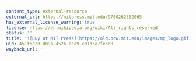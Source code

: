 ```yaml
---
content_type: external-resource
external_url: https://mitpress.mit.edu/9780262562065
has_external_license_warning: true
license: https://en.wikipedia.org/wiki/All_rights_reserved
status: ''
title: '![Buy at MIT Press](https://old.ocw.mit.edu/images/mp_logo.gif)'
uid: 451f5c20-d09b-4526-aea9-c01d3a7fe5d8
wayback_url: ''
---
```

